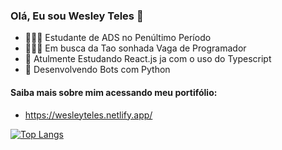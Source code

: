 ### Olá, Eu sou Wesley Teles 👋
- 👨🏽‍🎓 Estudante de ADS no Penúltimo Período
- 👨🏽‍💻 Em busca da Tao sonhada Vaga de Programador
- 📝 Atulmente Estudando React.js ja com o uso do Typescript
- 🤖 Desenvolvendo Bots com Python

#### Saiba mais sobre mim acessando meu portifólio:
- https://wesleyteles.netlify.app/

[![Top Langs](https://github-readme-stats.vercel.app/api/top-langs/?username=WesleyTTeles&hide_progress=true&theme=transparent)](https://github.com/WesleyTTeles/github-readme-stats)
